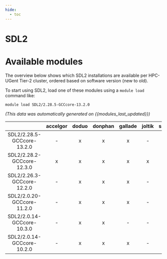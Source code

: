 ```yaml
---
hide:
  - toc
---
```


SDL2
====

# Available modules


The overview below shows which SDL2 installations are available per HPC-UGent Tier-2 cluster, ordered based on software version (new to old).

To start using SDL2, load one of these modules using a `module load` command like:

```shell
module load SDL2/2.28.5-GCCcore-13.2.0
```

*(This data was automatically generated on {{modules_last_updated}})*  

| |accelgor|doduo|donphan|gallade|joltik|shinx|skitty|
| :---: | :---: | :---: | :---: | :---: | :---: | :---: | :---: |
|SDL2/2.28.5-GCCcore-13.2.0|-|x|x|x|-|x|x|
|SDL2/2.28.2-GCCcore-12.3.0|x|x|x|x|x|x|x|
|SDL2/2.26.3-GCCcore-12.2.0|-|x|x|x|-|-|-|
|SDL2/2.0.20-GCCcore-11.2.0|-|x|x|x|-|-|-|
|SDL2/2.0.14-GCCcore-10.3.0|-|x|x|-|-|-|-|
|SDL2/2.0.14-GCCcore-10.2.0|-|x|x|x|-|-|-|
